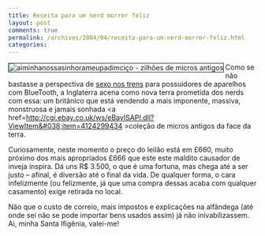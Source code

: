 ```yaml
---
title: Receita para um nerd morrer feliz
layout: post
comments: true
permalink: /archives/2004/04/receita-para-um-nerd-morrer-feliz.html
categories:
---
```

<img src="//chester.me/img/blig/microsuk.jpg" border=1 alt="aiminhanossasinhorameupadimciço - zilhões de micros antigos" align=left>Como se não bastasse a perspectiva de <a href=200403.html#post_20040324>sexo nos trens</a> para possuidores de aparelhos com BlueTooth, a Inglaterra acena como nova terra prometida dos nerds com essa: um britânico que está vendendo a mais imponente, massiva, monstruosa e jamais sonhada <a href=http://cgi.ebay.co.uk/ws/eBayISAPI.dll?ViewItem&#038;item=4124299434 >coleção</a> de micros antigos da face da terra.

Curiosamente, neste momento o preço do leilão está em £660, muito próximo dos mais apropriados £666 que este este maldito causador de inveja inspira. Dá uns R$ 3.500, o que é uma fortuna, mas chega até a ser justo &#8211; afinal, é diversão até o final da vida. De qualquer forma, o cara infelizmente (ou felizmente, já que uma compra dessas acaba com qualquer casamento) exige retirada no local.

Não que o custo de correio, mais impostos e explicações na alfândega (até onde sei não se pode importar bens usados assim) já não inivabilizassem. Ai, minha Santa Ifigênia, valei-me!
